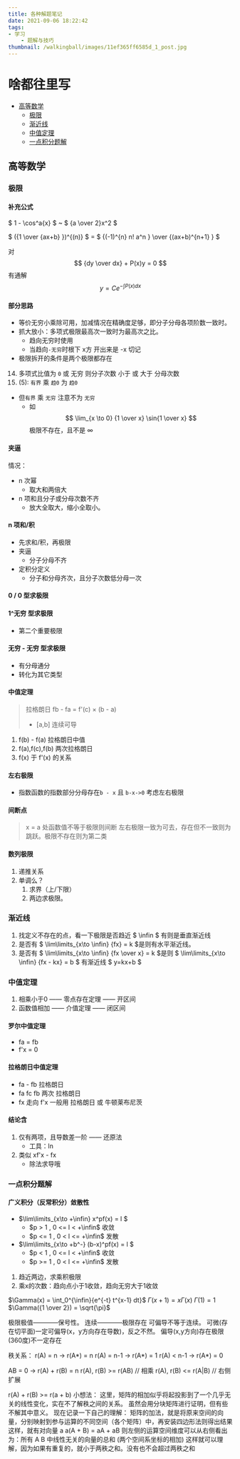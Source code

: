```yaml
---
title: 各种解题笔记
date: 2021-09-06 18:22:42
tags:
- 学习
    - 题解与技巧
thumbnail: /walkingball/images/11ef365ff6585d_1_post.jpg
---
```

# 啥都往里写

<!-- @import "[TOC]" {cmd="toc" depthFrom=2 depthTo=3 orderedList=false} -->

<!-- code_chunk_output -->

- [高等数学](#高等数学)
  - [极限](#极限)
  - [渐近线](#渐近线)
  - [中值定理](#中值定理-1)
  - [一点积分题解](#一点积分题解)

<!-- /code_chunk_output -->

## 高等数学
### 极限

#### 补充公式

$ 1 - \cos^a{x} $ ~ $ {a \over 2}x^2 $

$ ({1 \over {ax+b} })^{(n)} $ = $ {(-1)^{n} n! a^n } \over {(ax+b)^{n+1} } $

对 
$$ {dy \over dx}  + P(x)y =  0 $$
有通解
$$ y = Ce^{-\int{P(x)dx} } $$


#### 部分思路

- 等价无穷小乘除可用，加减情况在精确度足够，即分子分母各项阶数一致时。
- 抓大放小：多项式极限最高次一致时为最高次之比。
    + 趋向无穷时使用
    + 当趋向`-无穷`时根下 x方 开出来是 -x 切记
- 极限拆开的条件是两个极限都存在
14. 多项式比值为 `0` 或 无穷 则分子次数 小于 或 大于 分母次数
15. (5): `有界` 乘 `趋0` 为 `趋0`
- 但`有界` 乘 `无穷` 注意不为 `无穷`
    + 如 $$ \lim_{x \to 0} {1 \over x} \sin{1 \over x} $$ 极限不存在，且不是 $\infty$
#### 夹逼
情况：
- n 次幂
    + 取大和两倍大
- n 项和且分子或分母次数不齐
    + 放大全取大，缩小全取小。
#### n 项和/积
- 先求和/积，再极限
- 夹逼
    + 分子分母不齐
- 定积分定义
    + 分子和分母齐次，且分子次数低分母一次
#### 0 / 0 型求极限
#### 1^无穷 型求极限
- 第二个重要极限
#### 无穷 - 无穷 型求极限
- 有分母通分
- 转化为其它类型
#### 中值定理
> 拉格朗日 fb - fa = f'(c) × (b - a)
> - [a,b] 连续可导
1. f(b) - f(a) 拉格朗日中值
2. f(a),f(c),f(b) 两次拉格朗日
3. f(x) 于 f'(x) 的关系
#### 左右极限
- 指数函数的指数部分分母存在`b - x` 且 `b-x->0` 考虑左右极限
#### 间断点
> x = a 处函数值不等于极限则间断
> 左右极限一致为可去，存在但不一致则为跳跃。极限不存在则为第二类

#### 数列极限
1. 递推关系
2. 单调么？
    1. 求界（上/下限）
    2. 两边求极限。

### 渐近线
1. 找定义不存在的点，看一下极限是否趋近 $ \infin $ 有则是垂直渐近线
2. 是否有 $ \lim\limits_{x\to \infin} {fx} = k $是则有水平渐近线。
3. 是否有 $ \lim\limits_{x\to \infin} {fx \over x} = k $是则 $ \lim\limits_{x\to \infin} {fx - kx} = b $ 有渐近线 $ y=kx+b $

### 中值定理
1. 相乘小于0 —— 零点存在定理 —— 开区间
2. 函数值相加 —— 介值定理 —— 闭区间

#### 罗尔中值定理
- fa = fb
- f'x = 0

#### 拉格朗日中值定理
- fa - fb 拉格朗日
- fa fc fb 两次 拉格朗日
- fx 走向 f'x 一般用 拉格朗日 或 牛顿莱布尼茨

#### 结论含
1. 仅有两项，且导数差一阶 —— 还原法
    - 工具：ln
1. 类似 xf'x - fx
    - 除法求导哦

### 一点积分题解
#### 广义积分（反常积分）敛散性
- $\lim\limits_{x\to +\infin} x^pf(x) = l $
    + $p > 1 , 0 <= l < +\infin$ 收敛
    + $p <= 1 , 0 < l <= +\infin$ 发散
- $\lim\limits_{x\to +b^-} (b-x)^pf(x) = l $
    + $p < 1 , 0 <= l < +\infin$ 收敛
    + $p >= 1 , 0 < l <= +\infin$ 发散
1. 趋近两边，求乘积极限
2. 乘x的次数：趋向点小于1收敛，趋向无穷大于1收敛

$\Gamma(x) = \int_0^{\infin}{e^{-t} t^{x-1} dt}$
$\Gamma(x+1) = x\Gamma(x)$
$\Gamma(1) = 1$
$\Gamma({1 \over 2}) = \sqrt{\pi}$

极限极值————保号性。
连续————极限存在
可偏导不等于连续。
可微(存在切平面)一定可偏导(x，y方向存在导数)，反之不然。
偏导(x,y方向)存在极限(360度)不一定存在

秩关系：
r(A) = n  -> r(A*) = n
r(A) = n-1  -> r(A*) = 1
r(A) < n-1  -> r(A*) = 0

AB = 0 -> r(A) + r(B) = n
r(A), r(B) >= r(AB)   // 相乘
r(A), r(B) <= r(A|B)  // 右侧扩展

r(A) + r(B) >= r(a + b)
小想法：
这里，矩阵的相加似乎将起投影到了一个几乎无关的线性变化，实在不了解秩之间的关系。
虽然会用分块矩阵进行证明，但有些不解其中意义。
现在记录一下自己的理解：
矩阵的加法，就是将原来空间的向量，分别映射到参与运算的不同空间（各个矩阵）中，再安装四边形法则得出结果
这样，就有对向量 a
a(A + B) = aA + aB 
则左侧的运算空间维度可以从右侧看出为：所有 A B 中线性无关的向量的总和 (两个空间系坐标的相加) 
这样就可以理解，因为如果有重复的，就小于两秩之和。没有也不会超过两秩之和